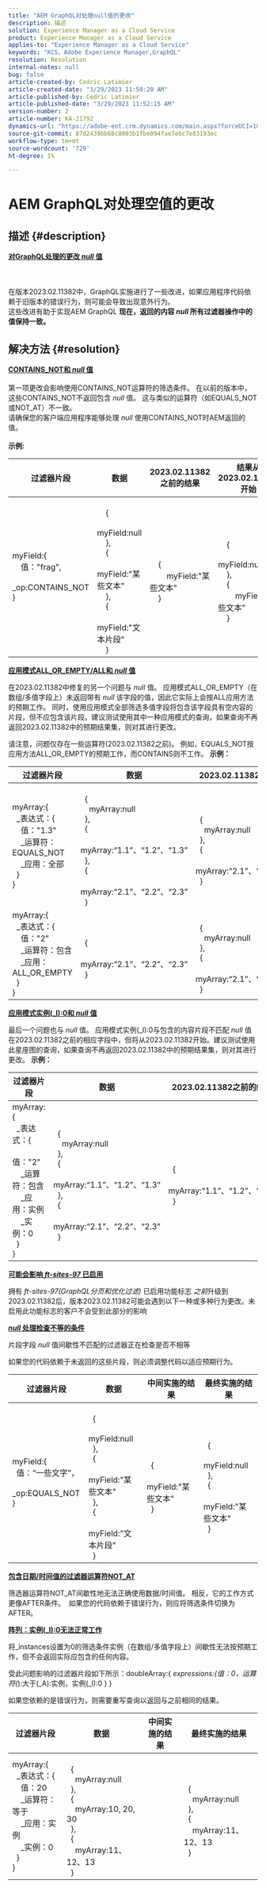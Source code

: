 ```yaml
---
title: "AEM GraphQL对处理null值的更改"
description: 描述
solution: Experience Manager as a Cloud Service
product: Experience Manager as a Cloud Service
applies-to: "Experience Manager as a Cloud Service"
keywords: "KCS，Adobe Experience Manager,GraphQL"
resolution: Resolution
internal-notes: null
bug: false
article-created-by: Cedric Latimier
article-created-date: "3/29/2023 11:50:20 AM"
article-published-by: Cedric Latimier
article-published-date: "3/29/2023 11:52:15 AM"
version-number: 2
article-number: KA-21792
dynamics-url: "https://adobe-ent.crm.dynamics.com/main.aspx?forceUCI=1&pagetype=entityrecord&etn=knowledgearticle&id=3b2b10e0-27ce-ed11-b597-6045bd006a22"
source-git-commit: 87d2439bb68c8003b1fbe094fae7e6c7e83193ec
workflow-type: tm+mt
source-wordcount: '729'
ht-degree: 1%

---
```


# AEM GraphQL对处理空值的更改

## 描述 {#description}

<b><u>对GraphQL处理的更改 <em>null</em> 值</u></b><br><br> <br><br>在版本2023.02.11382中，GraphQL实施进行了一些改进，如果应用程序代码依赖于旧版本的错误行为，则可能会导致出现意外行为。 
<br>这些改进有助于实现AEM GraphQL <b>现在，返回的内容 *null* 所有过滤器操作中的值保持一致。 </b>

## 解决方法 {#resolution}

<b><u>CONTAINS_NOT和 <em>null</em> 值</u></b><br> <br>第一项更改会影响使用CONTAINS_NOT运算符的筛选条件。 在以前的版本中，这些CONTAINS_NOT不返回包含 *null* 值。 这与类似的运算符（如EQUALS_NOT或NOT_AT）不一致。<br>请确保您的客户端应用程序能够处理 *null* 使用CONTAINS_NOT时AEM返回的值。<br> <br><b>示例:</b>

| <b>过滤器片段</b> | <b>数据</b> | <b>2023.02.11382之前的结果</b> | <b>结果从2023.02.11382开始</b> |
| --- | --- | --- | --- |
| myField:{<br>    值：&quot;frag&quot;, <br>    _op:CONTAINS_NOT<br>} | <br>    {<br>        myField:null<br>    }, <br>    {<br>        myField:&quot;某些文本&quot;<br>    },<br>    {<br>        myField:&quot;文本片段&quot;<br>    }<br> | <br>    {<br>        myField:&quot;某些文本&quot;<br>    }<br> | <br>    {<br>        myField:null<br>    },<br>    {<br>        myField:&quot;某些文本&quot;<br>    }<br> |


<b><u>应用模式ALL_OR_EMPTY/ALL和 <em>null</em> 值</u></b>

在2023.02.11382中修复的另一个问题与 *null* 值。 应用模式ALL_OR_EMPTY（在数组/多值字段上）未返回带有 *null* 该字段的值，因此它实际上会按ALL应用方法的预期工作。 同时，使用应用模式全部筛选多值字段将包含该字段具有空内容的片段，但不应包含该片段。建议测试使用其中一种应用模式的查询，如果查询不再返回2023.02.11382中的预期结果集，则对其进行更改。

请注意，问题仅存在一些运算符(2023.02.11382之前)。
例如，EQUALS_NOT按应用方法ALL_OR_EMPTY的预期工作，而CONTAINS则不工作。
<b>示例：</b>

| <b>过滤器片段</b> | <b>数据</b> | <b>2023.02.11382之前的结果</b> | <b>结果从2023.02.11382开始</b> |
| --- | --- | --- | --- |
| myArray:{<br>  _表达式：{<br>    值：&quot;1.3&quot;<br>    _运算符：EQUALS_NOT<br>    _应用：全部<br>  }<br>} | <br>  {<br>    myArray:null<br>  },<br>  {<br>    myArray:“1.1”、“1.2”、“1.3” <br>  },<br>  {<br>    myArray:“2.1”、“2.2”、“2.3” <br>  }<br> | <br>  {<br>    myArray:null<br>  },<br>  {<br>    myArray:“2.1”、“2.2”、“2.3” <br>  }<br> | <br>  {<br>    myArray:“2.1”、“2.2”、“2.3” <br>  }<br> |
| myArray:{<br>  _表达式：{<br>    值：&quot;2&quot;<br>    _运算符：包含<br>    _应用：ALL_OR_EMPTY<br>  }<br>} | <br>  {<br>    myArray:“2.1”、“2.2”、“2.3” <br>  }<br> | <br>  {<br>    myArray:null<br>  },<br>  {<br>    myArray:“2.1”、“2.2”、“2.3” <br>  }<br> |


<b><u>应用模式实例(_I):0和 <em>null</em> 值</u></b>

最后一个问题也与 *null* 值。 应用模式实例(_I):0与包含的内容片段不匹配 *null* 值在2023.02.11382之前的相应字段中，但将从2023.02.11382开始。建议测试使用此星座图的查询，如果查询不再返回2023.02.11382中的预期结果集，则对其进行更改。
<b>示例：</b>

| <b>过滤器片段</b> | <b>数据</b> | <b>2023.02.11382之前的结果</b> | <b>结果从2023.02.11382开始</b> |
| --- | --- | --- | --- |
| myArray:{<br>  _表达式：{<br>    值：&quot;2&quot;<br>    _运算符：包含<br>    _应用：实例<br>    _实例：0<br>  }<br>} | <br>  {<br>    myArray:null<br>  },<br>  {<br>    myArray:“1.1”、“1.2”、“1.3” <br>  },<br>  {<br>    myArray:“2.1”、“2.2”、“2.3” <br>  }<br> | <br>  {<br>    myArray:“1.1”、“1.2”、“1.3” <br>  }<br> | <br>  {<br>    myArray:null<br>  },<br>  {<br>    myArray:“1.1”、“1.2”、“1.3” <br>  }<br> |


<b><u>可能会影响 <em>ft-sites-97</em> 已启用</u></b>

拥有 *ft-sites-97(GraphQL分页和优化过滤)* 已启用功能标志 *之前*&#x200B;升级到2023.02.11382后，版本2023.02.11382可能会遇到以下一种或多种行为更改。未启用此功能标志的客户不会受到此部分的影响

<b>*<u>null </u></b><b>*<u>处理检查不等的条件</u></b>

片段字段 *null* 值间歇性不匹配的过滤器正在检查是否不相等

如果您的代码依赖于未返回的这些片段，则必须调整代码以适应预期行为。


| <b>过滤器片段</b> | <b>数据</b> | <b>中间实施的结果</b> | <b>最终实施的结果</b> |
| --- | --- | --- | --- |
| myField:{<br>  值：“一些文字”，<br>  _op:EQUALS_NOT<br>} | <br>  {<br>    myField:null<br>  },<br>  {<br>    myField:&quot;某些文本&quot;<br>  },<br>  {<br>    myField:&quot;文本片段&quot;<br>  }<br> | <br>  {<br>    myField:&quot;某些文本&quot;<br>  }<br> | <br>  {<br>    myField:null<br>  },<br>  {<br>    myField:&quot;某些文本&quot;<br>  }<br> |


<b><u>包含日期/时间值的过滤器运算符NOT_AT</u></b>

筛选器运算符NOT_AT间歇性地无法正确使用数据/时间值。 相反，它的工作方式更像AFTER条件。 
如果您的代码依赖于错误行为，则应将筛选条件切换为AFTER。

<b><u>阵列：实例(_I):0无法正常工作</u></b>

将_instances设置为0的筛选条件实例（在数组/多值字段上）间歇性无法按预期工作，但不会返回实际应包含的任何内容。

受此问题影响的过滤器片段如下所示：doubleArray:{ _expressions:{值：0，运算符(_):大于(_A):实例，实例(_I):0 } }

如果您依赖的是错误行为，则需要重写查询以返回与之前相同的结果。


| <b>过滤器片段</b> | <b>数据</b> | <b>中间实施的结果</b> | <b>最终实施的结果</b> |
| --- | --- | --- | --- |
| myArray:{<br>  _表达式：{<br>    值：20<br>    _运算符：等于<br>    _应用：实例<br>    _实例：0<br>  }<br>} | <br>  {<br>    myArray:null<br>  },<br>  {<br>    myArray:10, 20, 30 <br>  },<br>  {<br>    myArray:11、12、13 <br>  }<br> |  | <br>  {<br>    myArray:null<br>  },<br>  {<br>    myArray:11、12、13 <br>  }<br> |

